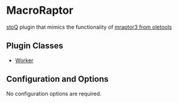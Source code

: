 # MacroRaptor

[stoQ](https://stoq-framework.readthedocs.io/en/latest/index.html) plugin that mimics the functionality of [mraptor3 from oletools](https://github.com/decalage2/oletools/blob/master/oletools/mraptor3.py)

## Plugin Classes

- [Worker](https://stoq-framework.readthedocs.io/en/latest/dev/workers.html)

## Configuration and Options

No configuration options are required.
